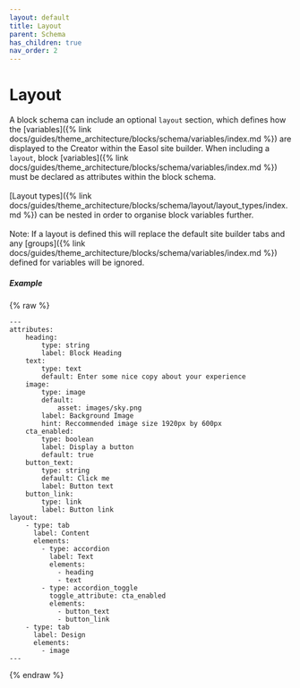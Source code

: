 ```yaml
---
layout: default
title: Layout
parent: Schema
has_children: true
nav_order: 2
---
```


# Layout

A block schema can include an optional `layout` section, which defines how the [variables]({% link docs/guides/theme_architecture/blocks/schema/variables/index.md %}) are displayed to the Creator within the Easol site builder. When including a `layout`, block [variables]({% link docs/guides/theme_architecture/blocks/schema/variables/index.md %}) must be declared as attributes within the block schema.
<br><br>
[Layout types]({% link docs/guides/theme_architecture/blocks/schema/layout/layout_types/index.md %}) can be nested in order to organise block variables further.
<br><br>
Note: If a layout is defined this will replace the default site builder tabs and any [groups]({% link docs/guides/theme_architecture/blocks/schema/variables/index.md %}) defined for variables will be ignored.

##### Example
{% raw %}
```
---
attributes:
    heading:
        type: string
        label: Block Heading
    text:
        type: text
        default: Enter some nice copy about your experience
    image:
        type: image
        default:
            asset: images/sky.png
        label: Background Image
        hint: Reccommended image size 1920px by 600px
    cta_enabled:
        type: boolean
        label: Display a button
        default: true
    button_text:
        type: string
        default: Click me
        label: Button text
    button_link:
        type: link
        label: Button link
layout:
    - type: tab
      label: Content
      elements: 
        - type: accordion
          label: Text
          elements:
            - heading
            - text
        - type: accordion_toggle
          toggle_attribute: cta_enabled
          elements:
            - button_text
            - button_link
    - type: tab
      label: Design
      elements:
        - image
---
```
{% endraw %}
